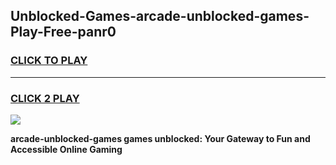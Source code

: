 
## Unblocked-Games-arcade-unblocked-games-Play-Free-panr0
<h3>
<a href="https://premium76.site?title=arcade-unblocked-games&ref=15A">CLICK TO PLAY</a></h3>
<hr>

<h3>
<a href="https://premium76.site?title=arcade-unblocked-games&ref=15A">CLICK 2 PLAY</a>
  
</h3>

<a href="https://premium76.site?title=arcade-unblocked-games&ref=15A"><img src="https://clearcache.store/games.png"></a>


**arcade-unblocked-games games unblocked: Your Gateway to Fun and Accessible Online Gaming**
